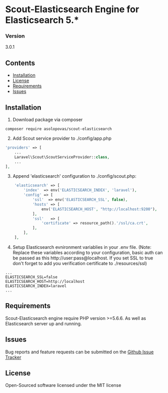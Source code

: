 # Scout-Elasticsearch Engine for Elasticsearch 5.*

### Version
3.0.1

## Contents
- [Installation](#installation)
- [License](#license)
- [Requirements](#requirements)
- [Issues](#issues)

## Installation

1) Download package via composer
```
composer require asolopovas/scout-elasticsearch
```

2) Add Scout service provider to ./config/app.php
```php
'providers' => [
    ...
    Laravel\Scout\ScoutServiceProvider::class,
    ...
],
```

3) Append 'elasticsearch' configuration to ./config/scout.php:

```php
    'elasticsearch' => [
        'index'  => env('ELASTICSEARCH_INDEX', 'laravel'),
        'config' => [
            'ssl'  => env('ELASTICSEARCH_SSL', false),
            'hosts' => [
                env('ELASTICSEARCH_HOST', "http://localhost:9200"),
            ],
            'ssl'   => [
                'certificate' => resource_path().'/ssl/ca.crt',
            ],
        ],
    ],
```

4) Setup Elasticsearch evnironment variablies in your .env file. (Note: Replace these variables according to your configuration, basic auth can be passed as this http://user:pass@localhost. If you set SSL to true don't forget to add you verification certificate to ./resources/ssl)

```
...
ELASTICSEARCH_SSL=false
ELASTICSEARCH_HOST=http://localhost
ELASTICSEARCH_INDEX=laravel
...
```

## Requirements
Scout-Elasticsearch engine require PHP version >=5.6.6. As well as Elasticsearch server up and running. 

## Issues
Bug reports and feature requests can be submitted on the [Github Issue Tracker](https://github.com/asolopovas/scout-elasticsearch/issues)

## License
Open-Sourced software licensed under the MIT license
